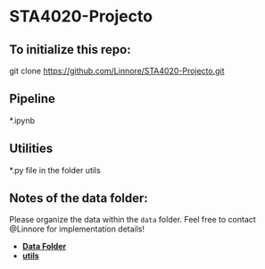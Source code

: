 # STA4020-Projecto

## To initialize this repo:
git clone https://github.com/Linnore/STA4020-Projecto.git

## Pipeline
*.ipynb

## Utilities
*.py file in the folder utils

## Notes of the data folder:

Please organize the data within the `data` folder. 
Feel free to contact @Linnore for implementation details!

<!-- tree generated by markdown-notes-tree starts here -->

- [**Data Folder**](data)
- [**utils**](utils)

<!-- tree generated by markdown-notes-tree ends here -->
